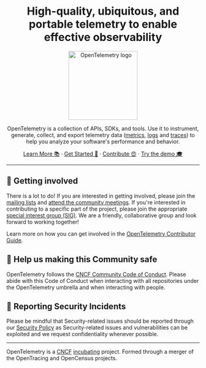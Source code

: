 <h1 align="center">
    High-quality, ubiquitous, and portable telemetry to
    enable effective observability
</h1>

<p align="center">
  <a href="https://opentelemetry.io/">
    <img src="https://opentelemetry.io/img/logos/opentelemetry-horizontal-color.svg" alt="OpenTelemetry logo" height="180">
  </a>
</p>

<p align="center">
OpenTelemetry is a collection of APIs, SDKs, and tools. Use it to
instrument, generate, collect, and export telemetry data (<a href="https://opentelemetry.io/docs/concepts/signals/metrics/">metrics</a>, <a href="https://opentelemetry.io/docs/concepts/signals/logs/">logs</a> and <a href="https://opentelemetry.io/docs/concepts/signals/traces/">traces</a>) to help you analyze your software's performance
and behavior.
</p>

<p align="center">
  <a href="https://opentelemetry.io/docs/what-is-opentelemetry/">Learn More 📚</a>
  ·
  <a href="https://opentelemetry.io/docs/getting-started/">Get Started 🔭</a>
  ·
  <a href="https://github.com/open-telemetry/community/blob/main/guides/contributor/README.md">Contribute 😍</a>
  ·
  <a href="https://opentelemetry.io/docs/demo/">Try the demo 🎓</a>
</p>

---

## 👋 Getting involved

There is a lot to do! If you are interested in getting involved, please join the [mailing lists](https://github.com/open-telemetry/community#mailing-lists) and [attend the community meetings](https://github.com/open-telemetry/community#calendar). If you're interested in contributing to a specific part of the project, please join the appropriate [special interest group (SIG)](https://github.com/open-telemetry/community#special-interest-groups). We are a friendly, collaborative group and look forward to working together!

Learn more on how you can get involved in the [OpenTelemetry Contributor Guide](https://github.com/open-telemetry/community/blob/main/guides/contributor/README.md).

## 🦺 Help us making this Community safe

OpenTelemetry follows the [CNCF Community Code of Conduct](https://github.com/cncf/foundation/blob/main/code-of-conduct.md). Please abide with this Code of Conduct when interacting with all repositories under the OpenTelemetry umbrella and when interacting with people.</sub>

## 👾 Reporting Security Incidents

Please be mindful that Security-related issues should be reported through our [Security Policy](https://github.com/open-telemetry/community/security/policy) as Security-related issues and vulnerabilities can be exploited and we request confidentiality whenever possible.

---

OpenTelemetry is a [CNCF](https://cncf.io/) [incubating](https://www.cncf.io/projects/) project.
Formed through a merger of the OpenTracing and OpenCensus projects.

